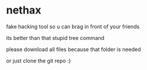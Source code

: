 # nethax
fake hacking tool so u can brag in front of your friends

its better than that stupid tree command

please download all files because that folder is needed

or just clone the git repo :)
